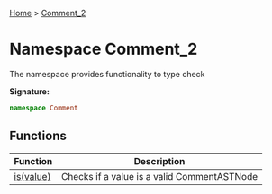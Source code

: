 [Home](../index.md) &gt; [Comment\_2](./comment_2.md)

# Namespace Comment\_2

The namespace provides functionality to type check

<b>Signature:</b>

```typescript
namespace Comment 
```

## Functions

|  Function | Description |
|  --- | --- |
|  [is(value)](./comment_2/variables/is_1.md) | Checks if a value is a valid CommentASTNode |

